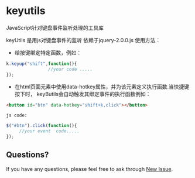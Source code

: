 keyutils
========

JavaScript针对键盘事件监听处理的工具库

 keyUtils 是用js对键盘事件的监听
  依赖于jquery-2.0.0.js
  使用方法：
*  给按键绑定特定函数，例如：
```javascript
k.keyup("shift",function(){
				//your code .....
});
```
*   在html页面元素中使用data-hotkey属性，并为该元素定义执行函数.当快捷键按下时，
  keyButils会自动触发其绑定事件的执行函数例如：
```html
<button id="btn" data-hotkey="shift+k,click"></button>
```
	js code:
```javascript
$("#btn").click(function(){
     //your event  code.....
});
``` 		  
## Questions?

If you have any questions, please feel free to ask through [New Issue](https://github.com/Ryan724/keyutils/issues/new).
